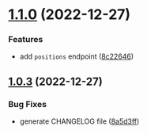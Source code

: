 # [1.1.0](https://github.com/MarcMogdanz/LemonMarkets/compare/v1.0.3...v1.1.0) (2022-12-27)


### Features

* add `positions` endpoint ([8c22646](https://github.com/MarcMogdanz/LemonMarkets/commit/8c226465fdae266a2f9db2584ae7a99d9d818daa))

## [1.0.3](https://github.com/MarcMogdanz/LemonMarkets/compare/v1.0.2...v1.0.3) (2022-12-27)


### Bug Fixes

* generate CHANGELOG file ([8a5d3ff](https://github.com/MarcMogdanz/LemonMarkets/commit/8a5d3ff3527eef202f5e00bbe0bd6aba9093499b))
